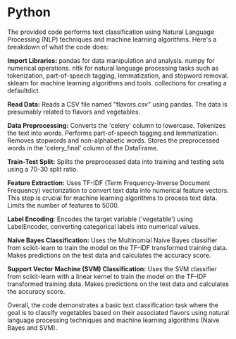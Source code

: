 # Python

The provided code performs text classification using Natural Language Processing (NLP) techniques and machine learning algorithms. Here's a breakdown of what the code does:

**Import Libraries:**
pandas for data manipulation and analysis.
numpy for numerical operations.
nltk for natural language processing tasks such as tokenization, part-of-speech tagging, lemmatization, and stopword removal.
sklearn for machine learning algorithms and tools.
collections for creating a defaultdict.

**Read Data:**
Reads a CSV file named "flavors.csv" using pandas. The data is presumably related to flavors and vegetables.

**Data Preprocessing:**
Converts the 'celery' column to lowercase.
Tokenizes the text into words.
Performs part-of-speech tagging and lemmatization.
Removes stopwords and non-alphabetic words.
Stores the preprocessed words in the 'celery_final' column of the DataFrame.

**Train-Test Split:**
Splits the preprocessed data into training and testing sets using a 70-30 split ratio.

**Feature Extraction:**
Uses TF-IDF (Term Frequency-Inverse Document Frequency) vectorization to convert text data into numerical feature vectors. This step is crucial for machine learning algorithms to process text data.
Limits the number of features to 5000.

**Label Encoding**:
Encodes the target variable ('vegetable') using LabelEncoder, converting categorical labels into numerical values.

**Naive Bayes Classification:**
Uses the Multinomial Naive Bayes classifier from scikit-learn to train the model on the TF-IDF transformed training data.
Makes predictions on the test data and calculates the accuracy score.

**Support Vector Machine (SVM) Classification:**
Uses the SVM classifier from scikit-learn with a linear kernel to train the model on the TF-IDF transformed training data.
Makes predictions on the test data and calculates the accuracy score.


Overall, the code demonstrates a basic text classification task where the goal is to classify vegetables based on their associated flavors using natural language processing techniques and machine learning algorithms (Naive Bayes and SVM).
